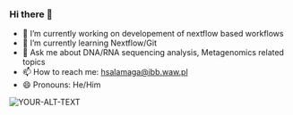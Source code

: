 ### Hi there 👋

- 🔭 I’m currently working on developement of nextflow based workflows
- 🌱 I’m currently learning Nextflow/Git
- 💬 Ask me about DNA/RNA sequencing analysis, Metagenomics related topics
- 📫 How to reach me: hsalamaga@ibb.waw.pl  
- 😄 Pronouns: He/Him

<picture>
 <source media="(prefers-color-scheme: dark)" srcset="YOUR-DARKMODE-IMAGE">
 <source media="(prefers-color-scheme: light)" srcset="YOUR-LIGHTMODE-IMAGE">
 <img alt="YOUR-ALT-TEXT" src="YOUR-DEFAULT-IMAGE">
</picture>
